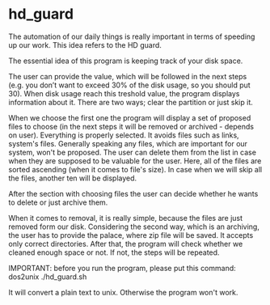 # hd_guard

The automation of our daily things is really important in terms of speeding up our work. This idea refers to the HD guard.

The essential idea of this program is keeping track of your disk space.

The user can provide the value, which will be followed in the next steps (e.g. you don’t want to exceed 	30% of the disk usage, so you should put 30).  When disk usage reach this treshold value, the program displays information about it. There are two ways; clear the partition or just skip it.

When we choose the first one the program will display a set of proposed files to choose (in the next steps it will be removed or archived - depends on user). Everything is properly selected. It avoids files such as links, system's files. Generally speaking any files, which are important for our system, won't be proposed. The user can delete them from the list in case when they are supposed to be valuable for the user. Here, all of the files are sorted ascending (when it comes to file's size). In case when we will skip all the files, another ten will be displayed.

After the section with choosing files the user can decide whether he wants to delete or just archive them.

When it comes to removal, it is really simple, because the files are just removed form our disk. Considering the second way, which is an archiving, the user has to provide the palace, where zip file will be saved. It accepts only correct directories. After that, the program will check whether we cleaned enough space or not. If not, the steps will be repeated.

IMPORTANT: before you run the program, please put this command:
dos2unix ./hd_guard.sh  

It will convert a plain text to unix. Otherwise the program won't work.
